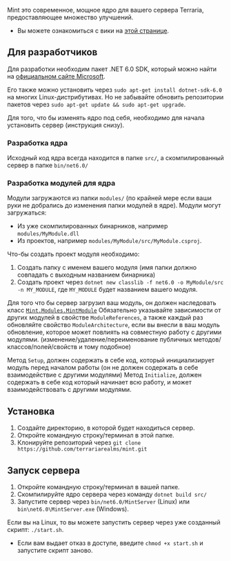 Mint это современное, мощное ядро для вашего сервера Terraria, предоставляющее множество улучшений.
* Вы можете ознакомиться с вики на [этой странице](https://github.com/terrariarealms/mint/wiki).

## Для разработчиков
Для разработки необходим пакет .NET 6.0 SDK, который можно найти на [официальном сайте Microsoft](https://dotnet.microsoft.com/en-us/download/dotnet/6.0).

Его также можно установить через `sudo apt-get install dotnet-sdk-6.0` на многих Linux-дистрибутивах.
Но не забывайте обновить репозитории пакетов через `sudo apt-get update && sudo apt-get upgrade`.

Для того, что бы изменять ядро под себя, необходимо для начала установить сервер (инструкция снизу).

### Разработка ядра
Исходный код ядра всегда находится в папке `src/`, а скомпилированный сервер в папке `bin/net6.0/`

### Разработка модулей для ядра
Модули загружаются из папки `modules/` (по крайней мере если ваши руки не добрались до изменения папки модулей в ядре).
Модули могут загружаться:
* Из уже скомпилированных бинарников, например `modules/MyModule.dll`
* Из проектов, например `modules/MyModule/src/MyModule.csproj`.

Что-бы создать проект модуля необходимо:
1. Создать папку с именем вашего модуля (имя папки должно совпадать с выходным названием бинарника)
2. Создать проект через `dotnet new classlib -f net6.0 -o MyModule/src -n MY_MODULE`, где `MY_MODULE` будет названием вашего модуля.

Для того что бы сервер загрузил ваш модуль, он должен наследовать класс [`Mint.Modules.MintModule`](https://github.com/terrariarealms/mint/blob/main/src/Modules/MintModule.cs)
Обязательно указывайте зависимости от других модулей в свойстве `ModuleReferences`, а также каждый раз обновляйте свойство `ModuleArchitecture`, если вы внесли в ваш модуль обновление, которое может повлиять на совместную работу с другими модулями. (изменение/удаление/переименование публичных методов/классов/полей/свойств и тому подобное)

Метод `Setup`, должен содержать в себе код, который инициализирует модуль перед началом работы (он не должен содержать в себе взаимодействие с другими модулями)
Метод `Initialize`, должен содержать в себе код который начинает всю работу, и может взаимодействовать с другими модулями.

## Установка
1. Создайте директорию, в которой будет находиться сервер.
2. Откройте командную строку/терминал в этой папке.
3. Клонируйте репозиторий через `git clone https://github.com/terrariarealms/mint.git`

## Запуск сервера
1. Откройте командную строку/терминал в вашей папке.
2. Скомпилируйте ядро сервера через команду `dotnet build src/`
3. Запустите сервер через `bin/net6.0/MintServer` (Linux) или `bin\net6.0\MintServer.exe` (Windows).

Если вы на Linux, то вы можете запустить сервер через уже созданный скрипт: `./start.sh`.
* Если вам выдает отказ в доступе, введите `chmod +x start.sh` и запустите скрипт заново.
